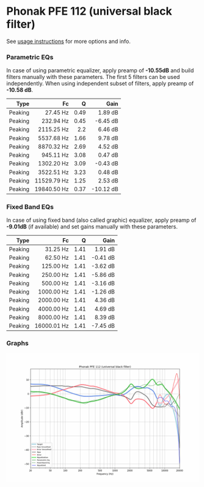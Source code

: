 # Phonak PFE 112 (universal black filter)
See [usage instructions](https://github.com/jaakkopasanen/AutoEq#usage) for more options and info.

### Parametric EQs
In case of using parametric equalizer, apply preamp of **-10.55dB** and build filters manually
with these parameters. The first 5 filters can be used independently.
When using independent subset of filters, apply preamp of **-10.58 dB**.

| Type    | Fc          |    Q | Gain      |
|--------:|------------:|-----:|----------:|
| Peaking | 27.45 Hz    | 0.49 | 1.89 dB   |
| Peaking | 232.94 Hz   | 0.45 | -6.45 dB  |
| Peaking | 2115.25 Hz  | 2.2  | 6.46 dB   |
| Peaking | 5537.68 Hz  | 1.66 | 9.78 dB   |
| Peaking | 8870.32 Hz  | 2.69 | 4.52 dB   |
| Peaking | 945.11 Hz   | 3.08 | 0.47 dB   |
| Peaking | 1302.20 Hz  | 3.09 | -0.43 dB  |
| Peaking | 3522.51 Hz  | 3.23 | 0.48 dB   |
| Peaking | 11529.79 Hz | 1.25 | 2.53 dB   |
| Peaking | 19840.50 Hz | 0.37 | -10.12 dB |

### Fixed Band EQs
In case of using fixed band (also called graphic) equalizer, apply preamp of **-9.01dB**
(if available) and set gains manually with these parameters.

| Type    | Fc          |    Q | Gain     |
|--------:|------------:|-----:|---------:|
| Peaking | 31.25 Hz    | 1.41 | 1.91 dB  |
| Peaking | 62.50 Hz    | 1.41 | -0.41 dB |
| Peaking | 125.00 Hz   | 1.41 | -3.62 dB |
| Peaking | 250.00 Hz   | 1.41 | -5.86 dB |
| Peaking | 500.00 Hz   | 1.41 | -3.16 dB |
| Peaking | 1000.00 Hz  | 1.41 | -1.26 dB |
| Peaking | 2000.00 Hz  | 1.41 | 4.36 dB  |
| Peaking | 4000.00 Hz  | 1.41 | 4.69 dB  |
| Peaking | 8000.00 Hz  | 1.41 | 8.39 dB  |
| Peaking | 16000.01 Hz | 1.41 | -7.45 dB |

### Graphs
![](./Phonak%20PFE%20112%20(universal%20black%20filter).png)